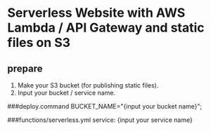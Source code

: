 # Serverless Website with AWS Lambda / API Gateway and static files on S3
## prepare
1. Make your S3 bucket (for publishing static files).
2. Input your bucket / service name.

###deploy.command
    BUCKET_NAME="{input your bucket name}";

###functions/serverless.yml
    service: {input your service name}